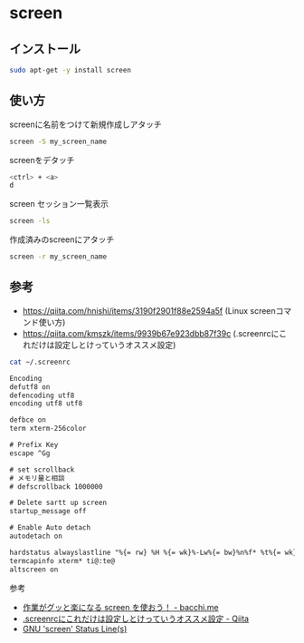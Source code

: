 # screen

## インストール


```bash
sudo apt-get -y install screen
```

## 使い方

screenに名前をつけて新規作成しアタッチ

```bash
screen -S my_screen_name
```

screenをデタッチ

```bash
<ctrl> + <a>
d
```

screen セッション一覧表示

```bash
screen -ls
```

作成済みのscreenにアタッチ

```bash
screen -r my_screen_name
```

## 参考

* https://qiita.com/hnishi/items/3190f2901f88e2594a5f (Linux screenコマンド使い方)
* https://qiita.com/kmszk/items/9939b67e923dbb87f39c (.screenrcにこれだけは設定しとけっていうオススメ設定)

```bash
cat ~/.screenrc
```

```txt
Encoding
defutf8 on
defencoding utf8
encoding utf8 utf8

defbce on
term xterm-256color

# Prefix Key
escape ^Gg

# set scrollback
# メモリ量と相談
# defscrollback 1000000

# Delete sartt up screen
startup_message off

# Enable Auto detach
autodetach on

hardstatus alwayslastline "%{= rw} %H %{= wk}%-Lw%{= bw}%n%f* %t%{= wk}%+Lw %{= wk}%=%{= gk} LoadAVG [%l] %y/%m/%d %c "
termcapinfo xterm* ti@:te@
altscreen on
```

参考

* [作業がグッと楽になる screen を使おう！ - bacchi.me](https://bacchi.me/linux/how-2-use-screen/)
* [.screenrcにこれだけは設定しとけっていうオススメ設定 - Qiita](https://qiita.com/kamykn/items/9939b67e923dbb87f39c)
* [GNU 'screen' Status Line(s)](https://www.gilesorr.com/blog/screen-status-bar.html)
